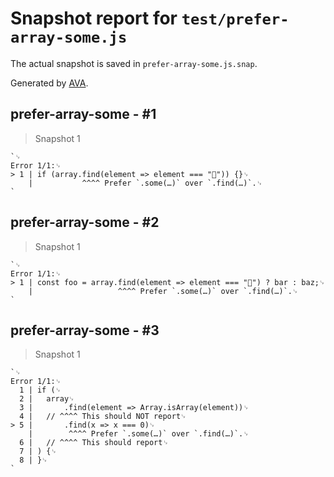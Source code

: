 # Snapshot report for `test/prefer-array-some.js`

The actual snapshot is saved in `prefer-array-some.js.snap`.

Generated by [AVA](https://avajs.dev).

## prefer-array-some - #1

> Snapshot 1

    `␊
    Error 1/1:␊
    > 1 | if (array.find(element => element === "🦄")) {}␊
        |           ^^^^ Prefer `.some(…)` over `.find(…)`.␊
    `

## prefer-array-some - #2

> Snapshot 1

    `␊
    Error 1/1:␊
    > 1 | const foo = array.find(element => element === "🦄") ? bar : baz;␊
        |                   ^^^^ Prefer `.some(…)` over `.find(…)`.␊
    `

## prefer-array-some - #3

> Snapshot 1

    `␊
    Error 1/1:␊
      1 | if (␊
      2 | 	array␊
      3 | 		.find(element => Array.isArray(element))␊
      4 | 	// ^^^^ This should NOT report␊
    > 5 | 		.find(x => x === 0)␊
        | 		 ^^^^ Prefer `.some(…)` over `.find(…)`.␊
      6 | 	// ^^^^ This should report␊
      7 | ) {␊
      8 | }␊
    `
